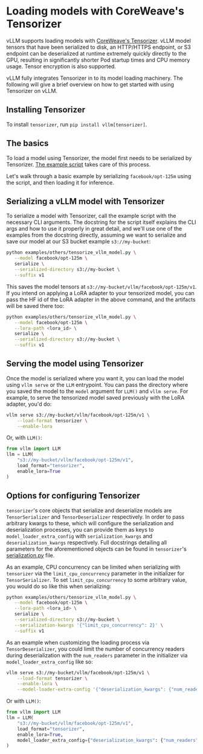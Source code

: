 # Loading models with CoreWeave's Tensorizer

vLLM supports loading models with [CoreWeave's Tensorizer](https://docs.coreweave.com/coreweave-machine-learning-and-ai/inference/tensorizer).
vLLM model tensors that have been serialized to disk, an HTTP/HTTPS endpoint, or S3 endpoint can be deserialized
at runtime extremely quickly directly to the GPU, resulting in significantly
shorter Pod startup times and CPU memory usage. Tensor encryption is also supported.

vLLM fully integrates Tensorizer in to its model loading machinery. The following will give a brief overview on how to get started with using Tensorizer on vLLM.

## Installing Tensorizer

To install `tensorizer`, run `pip install vllm[tensorizer]`.

## The basics

To load a model using Tensorizer, the model first needs to be serialized by 
Tensorizer. [The example script](https://docs.vllm.ai/en/latest/examples/others/tensorize_vllm_model.html) takes care of this process.

Let's walk through a basic example by serializing `facebook/opt-125m` using the script, and then loading it for inference.

## Serializing a vLLM model with Tensorizer

To serialize a model with Tensorizer, call the example script with the necessary
CLI arguments. The docstring for the script itself explains the CLI args
and how to use it properly in great detail, and we'll use one of the examples from the docstring directly, assuming we want to serialize and save our model at our S3 bucket example `s3://my-bucket`:

```bash
python examples/others/tensorize_vllm_model.py \
   --model facebook/opt-125m \
   serialize \
   --serialized-directory s3://my-bucket \
   --suffix v1
```

This saves the model tensors at `s3://my-bucket/vllm/facebook/opt-125m/v1`. If you intend on applying a LoRA adapter to your tensorized model, you can pass the HF id of the LoRA adapter in the above command, and the artifacts will be saved there too:

```bash
python examples/others/tensorize_vllm_model.py \
   --model facebook/opt-125m \
   --lora-path <lora_id> \
   serialize \
   --serialized-directory s3://my-bucket \
   --suffix v1
```

## Serving the model using Tensorizer

Once the model is serialized where you want it, you can load the model using `vllm serve` or the `LLM` entrypoint. You can pass the directory where you saved the model to the `model` argument for `LLM()` and `vllm serve`. For example, to serve the tensorized model saved previously with the LoRA adapter, you'd do:

```bash
vllm serve s3://my-bucket/vllm/facebook/opt-125m/v1 \
    --load-format tensorizer \
    --enable-lora 
```

Or, with `LLM()`:

```python
from vllm import LLM
llm = LLM(
    "s3://my-bucket/vllm/facebook/opt-125m/v1", 
    load_format="tensorizer",
    enable_lora=True
)
```

## Options for configuring Tensorizer

`tensorizer`'s core objects that serialize and deserialize models are `TensorSerializer` and `TensorDeserializer` respectively. In order to pass arbitrary kwargs to these, which will configure the serialization and deserialization processes, you can provide them as keys to `model_loader_extra_config` with `serialization_kwargs` and `deserialization_kwargs` respectively. Full docstrings detailing all parameters for the aforementioned objects can be found in `tensorizer`'s [serialization.py](https://github.com/coreweave/tensorizer/blob/main/tensorizer/serialization.py) file.

As an example, CPU concurrency can be limited when serializing with `tensorizer` via the `limit_cpu_concurrency` parameter in the initializer for `TensorSerializer`. To set `limit_cpu_concurrency` to some arbitrary value, you would do so like this when serializing:

```bash
python examples/others/tensorize_vllm_model.py \
   --model facebook/opt-125m \
   --lora-path <lora_id> \
   serialize \
   --serialized-directory s3://my-bucket \
   --serialization-kwargs '{"limit_cpu_concurrency": 2}' \
   --suffix v1
```

As an example when customizing the loading process via `TensorDeserializer`, you could limit the number of concurrency readers during deserialization with the `num_readers` parameter in the initializer via `model_loader_extra_config` like so:

```bash
vllm serve s3://my-bucket/vllm/facebook/opt-125m/v1 \
    --load-format tensorizer \
    --enable-lora \
    --model-loader-extra-config '{"deserialization_kwargs": {"num_readers": 2}}'
```

Or with `LLM()`:

```python
from vllm import LLM
llm = LLM(
    "s3://my-bucket/vllm/facebook/opt-125m/v1", 
    load_format="tensorizer",
    enable_lora=True,
    model_loader_extra_config={"deserialization_kwargs": {"num_readers": 2}}
)
```
